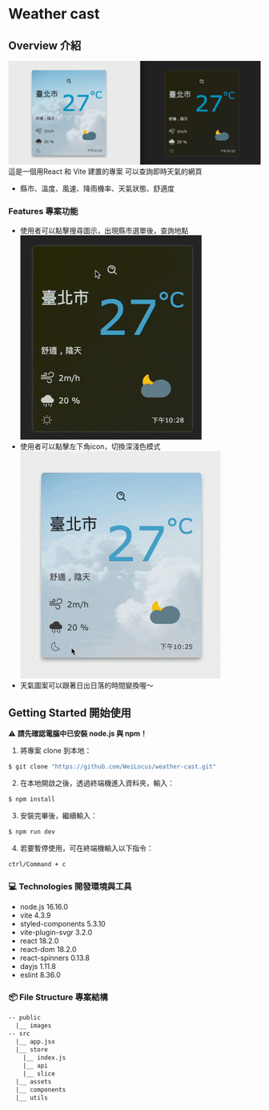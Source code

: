 Weather cast
==

##  Overview 介紹
![UI](./public/images/theme-UI-1.png)
這是一個用React 和 Vite 建置的專案
可以查詢即時天氣的網頁
- 縣市、溫度、風速、降雨機率、天氣狀態、舒適度

### Features 專案功能
- 使用者可以點擊搜尋圖示，出現縣市選單後，查詢地點
![search](./public/images/search%20location.gif)
- 使用者可以點擊左下角icon，切換深淺色模式
![](./public/images/light-to-dark-mode.gif)
- 天氣圖案可以跟著日出日落的時間變換喔～

##  Getting Started 開始使用

⚠️ **請先確認電腦中已安裝 node.js 與 npm！**

1. 將專案 clone 到本地：

```bash
$ git clone "https://github.com/WeiLocus/weather-cast.git"
```

2. 在本地開啟之後，透過終端機進入資料夾，輸入：

```bash
$ npm install
```

3. 安裝完畢後，繼續輸入：

```bash
$ npm run dev
```

4. 若要暫停使用，可在終端機輸入以下指令：

```bash
ctrl/Command + c
```

### 💻 Technologies 開發環境與工具

- node.js 16.16.0
- vite 4.3.9
- styled-components 5.3.10
- vite-plugin-svgr 3.2.0
- react 18.2.0
- react-dom 18.2.0
- react-spinners 0.13.8
- dayjs 1.11.8
- eslint 8.36.0

### 📦 File Structure 專案結構

```
-- public
  |__ images
-- src
  |__ app.jsx
  |__ store
    |__ index.js
    |__ api
    |__ slice
  |__ assets
  |__ components
  |__ utils